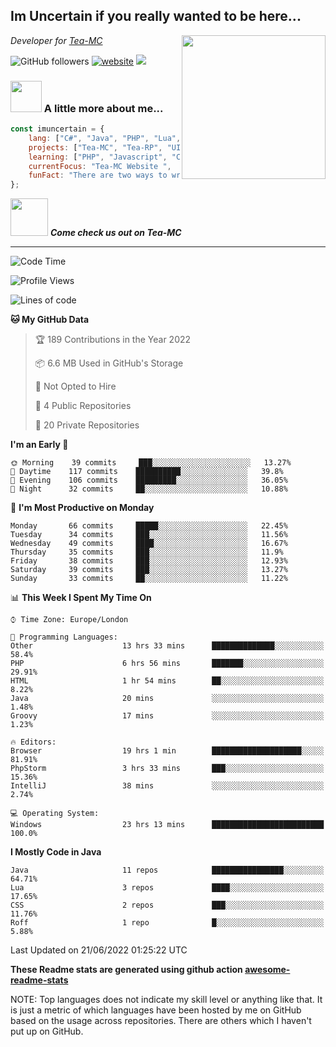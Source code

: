 <h2>Im Uncertain if you really wanted to be here...</h2>
<img align='right' src="https://media.giphy.com/media/M9gbBd9nbDrOTu1Mqx/giphy.gif" width="230">
<p><em>Developer for <a href="https://tea-mc.com/">Tea-MC
</a>
</em></p>

![GitHub followers](https://img.shields.io/github/followers/imuncertain?label=Follow&style=social)
[![website](https://img.shields.io/badge/Website-46a2f1.svg?&style=flat-square&logo=Google-Chrome&logoColor=white&link=https://anmolsingh.me/)](https://tea-mc.com/)
![](https://visitor-badge.glitch.me/badge?page_id=imuncertain.imuncertain)

### <img src="https://clipartix.com/wp-content/uploads/2018/03/thinking-gif-2018-36.gif" width="50"> A little more about me...  

```javascript
const imuncertain = {
    lang: ["C#", "Java", "PHP", "Lua", "Javascript"],
    projects: ["Tea-MC", "Tea-RP", "UINC", "Life"],
    learning: ["PHP", "Javascript", "CSS"],
    currentFocus: "Tea-MC Website ",
    funFact: "There are two ways to write error-free programs; only the third one works"
};
```

<img src="https://tea-mc.com//assets/imgs/logo.png" width="60"> <em><b>Come check us out on Tea-MC</b></em>

---
<!--START_SECTION:waka-->
![Code Time](http://img.shields.io/badge/Code%20Time-0%20secs-blue)

![Profile Views](http://img.shields.io/badge/Profile%20Views-35-blue)

![Lines of code](https://img.shields.io/badge/From%20Hello%20World%20I%27ve%20Written-2%20Million%20lines%20of%20code-blue)

**🐱 My GitHub Data** 

> 🏆 189 Contributions in the Year 2022
 > 
> 📦 6.6 MB Used in GitHub's Storage 
 > 
> 🚫 Not Opted to Hire
 > 
> 📜 4 Public Repositories 
 > 
> 🔑 20 Private Repositories  
 > 
**I'm an Early 🐤** 

```text
🌞 Morning    39 commits     ███░░░░░░░░░░░░░░░░░░░░░░   13.27% 
🌆 Daytime    117 commits    ██████████░░░░░░░░░░░░░░░   39.8% 
🌃 Evening    106 commits    █████████░░░░░░░░░░░░░░░░   36.05% 
🌙 Night      32 commits     ██░░░░░░░░░░░░░░░░░░░░░░░   10.88%

```
📅 **I'm Most Productive on Monday** 

```text
Monday       66 commits     █████░░░░░░░░░░░░░░░░░░░░   22.45% 
Tuesday      34 commits     ███░░░░░░░░░░░░░░░░░░░░░░   11.56% 
Wednesday    49 commits     ████░░░░░░░░░░░░░░░░░░░░░   16.67% 
Thursday     35 commits     ███░░░░░░░░░░░░░░░░░░░░░░   11.9% 
Friday       38 commits     ███░░░░░░░░░░░░░░░░░░░░░░   12.93% 
Saturday     39 commits     ███░░░░░░░░░░░░░░░░░░░░░░   13.27% 
Sunday       33 commits     ██░░░░░░░░░░░░░░░░░░░░░░░   11.22%

```


📊 **This Week I Spent My Time On** 

```text
⌚︎ Time Zone: Europe/London

💬 Programming Languages: 
Other                    13 hrs 33 mins      ██████████████░░░░░░░░░░░   58.4% 
PHP                      6 hrs 56 mins       ███████░░░░░░░░░░░░░░░░░░   29.91% 
HTML                     1 hr 54 mins        ██░░░░░░░░░░░░░░░░░░░░░░░   8.22% 
Java                     20 mins             ░░░░░░░░░░░░░░░░░░░░░░░░░   1.48% 
Groovy                   17 mins             ░░░░░░░░░░░░░░░░░░░░░░░░░   1.23%

🔥 Editors: 
Browser                  19 hrs 1 min        ████████████████████░░░░░   81.91% 
PhpStorm                 3 hrs 33 mins       ███░░░░░░░░░░░░░░░░░░░░░░   15.36% 
IntelliJ                 38 mins             ░░░░░░░░░░░░░░░░░░░░░░░░░   2.74%

💻 Operating System: 
Windows                  23 hrs 13 mins      █████████████████████████   100.0%

```

**I Mostly Code in Java** 

```text
Java                     11 repos            ████████████████░░░░░░░░░   64.71% 
Lua                      3 repos             ████░░░░░░░░░░░░░░░░░░░░░   17.65% 
CSS                      2 repos             ███░░░░░░░░░░░░░░░░░░░░░░   11.76% 
Roff                     1 repo              █░░░░░░░░░░░░░░░░░░░░░░░░   5.88%

```



 Last Updated on 21/06/2022 01:25:22 UTC
<!--END_SECTION:waka-->

**These Readme stats are generated using github action [awesome-readme-stats](https://github.com/anmol098/waka-readme-stats)**

NOTE: Top languages does not indicate my skill level or anything like that. It is just a metric of which languages have been hosted by me on GitHub based on the usage across repositories. There are others which I haven't put up on GitHub.
<!--stackedit_data:
eyJoaXN0b3J5IjpbMTI2NjU1ODI4OCwtMTU1MDQ0NTAwOSwtMT
YyMTcyNTA5XX0=
-->
